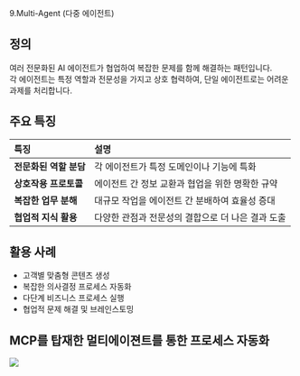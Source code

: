 9.Multi-Agent (다중 에이전트)

## 정의
여러 전문화된 AI 에이전트가 협업하여 복잡한 문제를 함께 해결하는 패턴입니다.  
각 에이전트는 특정 역할과 전문성을 가지고 상호 협력하여, 단일 에이전트로는 어려운 과제를 처리합니다.  

## 주요 특징
| 특징 | 설명 |
| :--- | :--- |
| **전문화된 역할 분담** | 각 에이전트가 특정 도메인이나 기능에 특화 |
| **상호작용 프로토콜** | 에이전트 간 정보 교환과 협업을 위한 명확한 규약 |
| **복잡한 업무 분해** | 대규모 작업을 에이전트 간 분배하여 효율성 증대 |
| **협업적 지식 활용** | 다양한 관점과 전문성의 결합으로 더 나은 결과 도출 |

## 활용 사례
- 고객별 맞춤형 콘텐츠 생성  
- 복잡한 의사결정 프로세스 자동화  
- 다단계 비즈니스 프로세스 실행  
- 협업적 문제 해결 및 브레인스토밍  

## MCP를 탑재한 멀티에이젼트를 통한 프로세스 자동화

![](../../../uengine-image/process-gpt/process-gpt/design-pattern/8.멀티에이전트.png)


